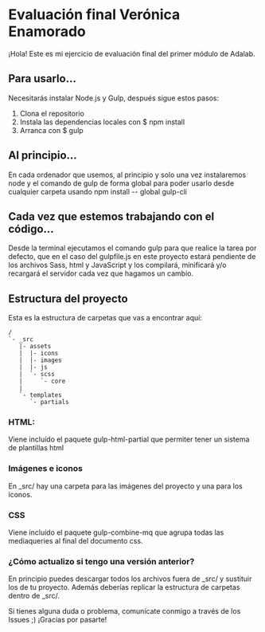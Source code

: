 # Evaluación final Verónica Enamorado

¡Hola! Este es mi ejercicio de evaluación final del primer módulo de Adalab.

## Para usarlo...

Necesitarás instalar Node.js y Gulp, después sigue estos pasos:
1. Clona el repositorio
2. Instala las dependencias locales con $ npm install
3. Arranca con $ gulp

## Al principio... 

En cada ordenador que usemos, al principio y solo una vez instalaremos node y el comando de gulp de forma global para poder usarlo desde cualquier carpeta usando npm install -- global gulp-cli

## Cada vez que estemos trabajando con el código...

Desde la terminal ejecutamos el comando gulp para que realice la tarea por defecto, que en el caso del gulpfile.js en este proyecto estará pendiente de los archivos Sass, html y JavaScript y los compilará, minificará y/o recargará el servidor cada vez que hagamos un cambio. 

## Estructura del proyecto
Esta es la estructura de carpetas que vas a encontrar aquí:

```
/
`- _src
   |- assets
   |  |- icons
   |  |- images
   |  |- js
   |  `- scss
   |     `- core
   |
   `- templates
      `- partials
```

### HTML: 
Viene incluído el paquete gulp-html-partial que permiter tener un sistema de plantillas html

### Imágenes e iconos
En _src/ hay una carpeta para las imágenes del proyecto y una para los iconos.

### CSS
Viene incluído el paquete gulp-combine-mq que agrupa todas las mediaqueries al final del documento css.

### ¿Cómo actualizo si tengo una versión anterior?
En principio puedes descargar todos los archivos fuera de _src/ y sustituir los de tu proyecto. Además deberías replicar la estructura de carpetas dentro de _src/.



Si tienes alguna duda o problema, comunícate conmigo a través de los Issues ;) ¡Gracias por pasarte!